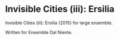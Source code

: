 Invisible Cities (iii): Ersilia
===============================

Invisible Cities (iii): Ersilia (2015) for large ensemble.

Written for Ensemble Dal Niente.